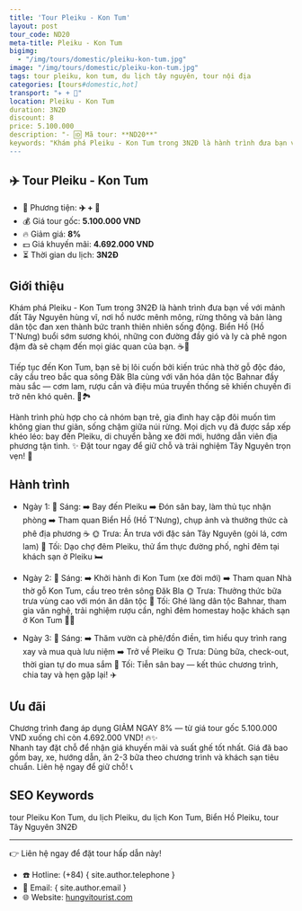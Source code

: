 ```yaml
---
title: 'Tour Pleiku - Kon Tum'
layout: post
tour_code: ND20
meta-title: Pleiku - Kon Tum
bigimg:
  - "/img/tours/domestic/pleiku-kon-tum.jpg"
image: "/img/tours/domestic/pleiku-kon-tum.jpg"
tags: tour pleiku, kon tum, du lịch tây nguyên, tour nội địa
categories: [tours#domestic,hot]
transport: "✈️ + 🚌"
location: Pleiku - Kon Tum
duration: 3N2Đ
discount: 8
price: 5.100.000
description: "- 🆔 Mã tour: **ND20**"
keywords: "Khám phá Pleiku - Kon Tum trong 3N2Đ là hành trình đưa bạn về với mảnh đất Tây Nguyên hùng vĩ, nơi hồ nước mênh mông, rừng thông và bản làng dân tộc đan xen thành bức tranh thiên nhiên sống động. Biển Hồ (Hồ T'Nưng) buổi sớm sương khói, những con đường đầy gió và ly cà phê ngon đậm đà sẽ chạm đến mọi giác quan của bạn. ☕🌄"
---
```


## ✈️ Tour Pleiku - Kon Tum

- 🚗 Phương tiện: **✈️ + 🚌**
- 💰 Giá tour gốc: **5.100.000 VND**
- 🔥 Giảm giá: **8%**
- 💵 Giá khuyến mãi: **4.692.000 VND**
- ⏳ Thời gian du lịch: **3N2Đ**

## Giới thiệu
Khám phá Pleiku - Kon Tum trong 3N2Đ là hành trình đưa bạn về với mảnh đất Tây Nguyên hùng vĩ, nơi hồ nước mênh mông, rừng thông và bản làng dân tộc đan xen thành bức tranh thiên nhiên sống động. Biển Hồ (Hồ T'Nưng) buổi sớm sương khói, những con đường đầy gió và ly cà phê ngon đậm đà sẽ chạm đến mọi giác quan của bạn. ☕🌄

Tiếp tục đến Kon Tum, bạn sẽ bị lôi cuốn bởi kiến trúc nhà thờ gỗ độc đáo, cây cầu treo bắc qua sông Đăk Bla cùng với văn hóa dân tộc Bahnar đầy màu sắc — cơm lam, rượu cần và điệu múa truyền thống sẽ khiến chuyến đi trở nên khó quên. 🛶🏞️

Hành trình phù hợp cho cả nhóm bạn trẻ, gia đình hay cặp đôi muốn tìm không gian thư giãn, sống chậm giữa núi rừng. Mọi dịch vụ đã được sắp xếp khéo léo: bay đến Pleiku, di chuyển bằng xe đời mới, hướng dẫn viên địa phương tận tình. ✨ Đặt tour ngay để giữ chỗ và trải nghiệm Tây Nguyên trọn vẹn! 📲

## Hành trình
- Ngày 1:
  🌅 Sáng: ➡️ Bay đến Pleiku ➡️ Đón sân bay, làm thủ tục nhận phòng ➡️ Tham quan Biển Hồ (Hồ T'Nưng), chụp ảnh và thưởng thức cà phê địa phương ☕
  🌞 Trưa: Ăn trưa với đặc sản Tây Nguyên (gỏi lá, cơm lam)
  🌙 Tối: Dạo chợ đêm Pleiku, thử ẩm thực đường phố, nghỉ đêm tại khách sạn ở Pleiku 🛏️

- Ngày 2:
  🌅 Sáng: ➡️ Khởi hành đi Kon Tum (xe đời mới) ➡️ Tham quan Nhà thờ gỗ Kon Tum, cầu treo trên sông Đăk Bla
  🌞 Trưa: Thưởng thức bữa trưa vùng cao với món ăn dân tộc
  🌙 Tối: Ghé làng dân tộc Bahnar, tham gia văn nghệ, trải nghiệm rượu cần, nghỉ đêm homestay hoặc khách sạn ở Kon Tum 🌙🏡

- Ngày 3:
  🌅 Sáng: ➡️ Thăm vườn cà phê/đồn điền, tìm hiểu quy trình rang xay và mua quà lưu niệm ➡️ Trở về Pleiku
  🌞 Trưa: Dùng bữa, check-out, thời gian tự do mua sắm
  🌙 Tối: Tiễn sân bay — kết thúc chương trình, chia tay và hẹn gặp lại! ✈️

## Ưu đãi
Chương trình đang áp dụng GIẢM NGAY 8% — từ giá tour gốc 5.100.000 VND xuống chỉ còn 4.692.000 VND! 🔥✨  
Nhanh tay đặt chỗ để nhận giá khuyến mãi và suất ghế tốt nhất. Giá đã bao gồm bay, xe, hướng dẫn, ăn 2-3 bữa theo chương trình và khách sạn tiêu chuẩn. Liên hệ ngay để giữ chỗ! 📞

## SEO Keywords
tour Pleiku Kon Tum, du lịch Pleiku, du lịch Kon Tum, Biển Hồ Pleiku, tour Tây Nguyên 3N2Đ

---

👉 Liên hệ ngay để đặt tour hấp dẫn này!

- ☎️ Hotline: (+84) { site.author.telephone }
- 📧 Email: { site.author.email }
- 🌐 Website: [hungvitourist.com](https://hungvitourist.com)

